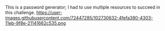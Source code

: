 This is a password generator; I had to use multiple resources to succeed in this challenge.
https://user-images.githubusercontent.com/72447285/102730632-4fefa380-4303-11eb-9f8e-21141662c535.png
